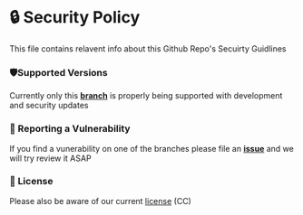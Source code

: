 # 🔒 Security Policy
This file contains relavent info about this Github Repo's Secuirty Guidlines 

### 🛡️Supported Versions

Currently only this **[branch](https://github.com/Cartrigger/QCXRSoonBot)** is properly being supported with development and security updates

### 🚨 Reporting a Vulnerability

If you find a vunerability on one of the branches please file an  **[issue](https://github.com/Cartrigger/QCXRSoonBot/issues/new)** and we will try review it ASAP

### 📜 License

Please also be aware of our current [license](LICENSE) (CC)


